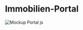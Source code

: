 # Immobilien-Portal
![Mockup Portal js](https://user-images.githubusercontent.com/63741440/113472625-ca80a100-9464-11eb-949f-2801e7ae90b7.png)
